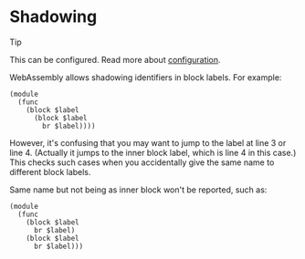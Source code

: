 # Shadowing

> [!TIP]
> This can be configured. Read more about [configuration](../config/lint.md#shadow).

WebAssembly allows shadowing identifiers in block labels. For example:

```wasm :line-numbers warning-3-12-3-18
(module
  (func
    (block $label
      (block $label
        br $label))))
```

However, it's confusing that you may want to jump to the label at line 3 or line 4.
(Actually it jumps to the inner block label, which is line 4 in this case.)
This checks such cases when you accidentally give the same name to different block labels.

Same name but not being as inner block won't be reported, such as:

```wasm
(module
  (func
    (block $label
      br $label)
    (block $label
      br $label)))
```
